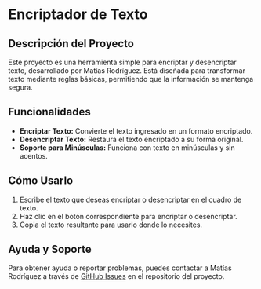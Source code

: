 # Encriptador de Texto

## Descripción del Proyecto
Este proyecto es una herramienta simple para encriptar y desencriptar texto, desarrollado por Matías Rodríguez. 
Está diseñada para transformar texto mediante reglas básicas, permitiendo que la información se mantenga segura.

## Funcionalidades
- **Encriptar Texto:** Convierte el texto ingresado en un formato encriptado.
- **Desencriptar Texto:** Restaura el texto encriptado a su forma original.
- **Soporte para Minúsculas:** Funciona con texto en minúsculas y sin acentos.

## Cómo Usarlo
1. Escribe el texto que deseas encriptar o desencriptar en el cuadro de texto.
2. Haz clic en el botón correspondiente para encriptar o desencriptar.
3. Copia el texto resultante para usarlo donde lo necesites.

## Ayuda y Soporte
Para obtener ayuda o reportar problemas, puedes contactar a Matías Rodríguez a través de [GitHub Issues](https://github.com/Matty077/encriptador/issues) en el repositorio del proyecto.

